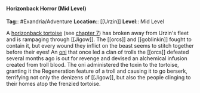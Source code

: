 #### Horizonback Horror (Mid Level)
**Tag**:: #Exandria/Adventure
**Location**:: [[Urzin]]
**Level**:: Mid Level

 A [horizonback tortoise](https://www.dndbeyond.com/monsters/horizonback-tortoise) (see [chapter 7](https://www.dndbeyond.com/sources/egtw/[[wildemount]]-bestiary#HorizonbackTortoise "chapter 7")) has broken away from Urzin's fleet and is rampaging through [[Jigow]]. The [[orcs]] and [[goblinkin]] fought to contain it, but every wound they inflict on the beast seems to stitch together before their eyes! An [oni](https://www.dndbeyond.com/monsters/oni) that once led a clan of trolls the [[orcs]] defeated several months ago is out for revenge and devised an alchemical infusion created from troll blood. The oni administered the toxin to the tortoise, granting it the Regeneration feature of a troll and causing it to go berserk, terrifying not only the denizens of [[Jigow]], but also the people clinging to their homes atop the frenzied tortoise.
